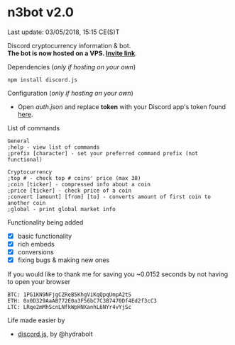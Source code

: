 # n3bot v2.0  
Last update: 03/05/2018, 15:15 CE(S)T

Discord cryptocurrency information &amp; bot.  
**The bot is now hosted on a VPS. [Invite link](https://discordapp.com/oauth2/authorize?client_id=388025818720501760&scope=bot&permissions=211968)**.

Dependencies (*only if hosting on your own*)
```
npm install discord.js
```

Configuration (*only if hosting on your own*)
- Open *auth.json* and replace **token** with your Discord app's token found [here](https://discordapp.com/developers/applications/me).  

List of commands
```
General
;help - view list of commands
;prefix [character] - set your preferred command prefix (not functional)

Cryptocurrency
;top # - check top # coins' price (max 38)
;coin [ticker] - compressed info about a coin
;price [ticker] - check price of a coin
;convert [amount] [from] [to] - converts amount of first coin to another coin
;global - print global market info
```
  
Functionality being added  
- [X] basic functionality 
- [X] rich embeds 
- [X] conversions 
- [X] fixing bugs & making new ones

If you would like to thank me for saving you ~0.0152 seconds by not having to open your browser   
```
BTC: 1PG1KN9NFjgCZReB5KhgViKqQpqUmpA2tS
ETH: 0x0D329AaAB772E0a3F56bC7C3B7470Df4Ed2f3cC3
LTC: LRqe2mMhScnLNfkWpHNXanhL6NYr4vYjSc
```  
Life made easier by  

* [discord.js](https://discord.js.org/), by @hydrabolt  

